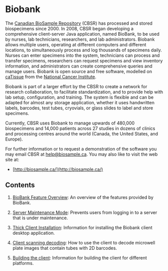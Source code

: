 # Biobank

The [Canadian BioSample Repository](http://biosample.ca) (CBSR) has processed and stored
biospecimens since 2000. In 2008, CBSR began developing a comprehensive client-server Java
application, named BioBank, to be used by nurses, lab technicians, researchers, and lab
administrators.  Biobank allows multiple users, operating at different computers and different
locations, to simultaneously process and log thousands of specimens daily. Nurses can enter
specimens into the system, technicians can process and transfer specimens, researchers can request
specimens and view inventory information, and administrators can create comprehensive queries and
manage users. Biobank is open source and free software, modelled on
[caTissue](http://cbmi.wustl.edu/html/caTissue.html) from the
[National Cancer Institute](http://www.cancer.gov/).

Biobank is part of a larger effort by the CBSR to create a network for research collaboration, to
facilitate standardization, and to provide help with lab setup, configuration, and training. The
system is flexible and can be adapted for almost any storage application, whether it uses
handwritten labels, barcodes, test tubes, cryovials, or glass slides to label and store specimens.

Currently, CBSR uses Biobank to manage upwards of 480,000 biospecimens and 14,000 patients across 27
studies in dozens of clinics and processing centres around the world (Canada, the United States, and
Europe).


For further information or to request a demonstration of the software you may email CBSR at
<help@biosample.ca>. You may also like to visit the web site at:

* [http://biosample.ca/](http://biosample.ca/)

## Contents

1. [BioBank Feature Overview](docs/feature_overview.md): An overview of the features provided by
   BioBank.

1. [Server Maintenance Mode](docs/server_maintenance.md): Prevents users from logging in to a server
   that is under maintenance.

1. [Thick Client Installation](docs/client_installation.md): Information for installing the Biobank
client desktop application.

1. [Client scanning decoding](docs/client_scanning_and_decoding.md): How to use the client to decode
   microwell plate images that contain tubes with 2D barcodes.

1. [Building the client](docs/client_build.md): Information for building the client for different
   platforms.


